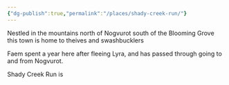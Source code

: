 ```yaml
---
{"dg-publish":true,"permalink":"/places/shady-creek-run/"}
---
```


Nestled in the mountains north of Nogvurot south of the Blooming Grove
this town is home to theives and swashbucklers

Faem spent a year here after fleeing Lyra, and has passed through going to and from Nogvurot.

Shady Creek Run is 